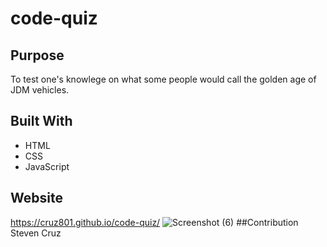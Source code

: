 # code-quiz
## Purpose 
To test one's knowlege on what some people would call the golden age of JDM vehicles.
## Built With
* HTML
* CSS
* JavaScript
## Website
https://cruz801.github.io/code-quiz/
![Screenshot (6)](https://user-images.githubusercontent.com/92316250/155863399-ddf4b2dd-644a-4991-a2c6-da417877f2ca.png)
##Contribution
Steven Cruz
